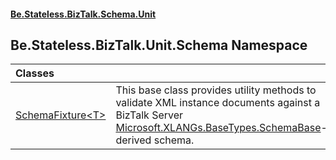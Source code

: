 #### [Be.Stateless.BizTalk.Schema.Unit](README.md 'README')

## Be.Stateless.BizTalk.Unit.Schema Namespace

| Classes | |
| :--- | :--- |
| [SchemaFixture&lt;T&gt;](SchemaFixture_T_.md 'Be.Stateless.BizTalk.Unit.Schema.SchemaFixture<T>') | This base class provides utility methods to validate XML instance documents against a BizTalk Server [Microsoft.XLANGs.BaseTypes.SchemaBase](https://docs.microsoft.com/en-us/dotnet/api/Microsoft.XLANGs.BaseTypes.SchemaBase 'Microsoft.XLANGs.BaseTypes.SchemaBase')-derived schema. |
